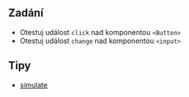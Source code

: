 ## Zadání

- Otestuj událost `click` nad komponentou `<Button>` 
- Otestuj událost `change` nad komponentou `<input>` 


## Tipy
- [simulate](https://airbnb.io/enzyme/docs/api/ShallowWrapper/simulate.html)

